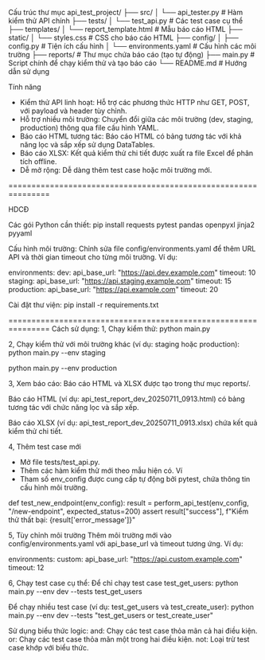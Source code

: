 Cấu trúc thư mục
api_test_project/
├── src/
│   └── api_tester.py      # Hàm kiểm thử API chính
├── tests/
│   └── test_api.py        # Các test case cụ thể
├── templates/
│   └── report_template.html  # Mẫu báo cáo HTML
├── static/
│   └── styles.css         # CSS cho báo cáo HTML
├── config/
│   ├── config.py         # Tiện ích cấu hình
│   └── environments.yaml  # Cấu hình các môi trường
├── reports/               # Thư mục chứa báo cáo (tạo tự động)
├── main.py               # Script chính để chạy kiểm thử và tạo báo cáo
└── README.md             # Hướng dẫn sử dụng


Tính năng

- Kiểm thử API linh hoạt: Hỗ trợ các phương thức HTTP như GET, POST, với payload và header tùy chỉnh.
- Hỗ trợ nhiều môi trường: Chuyển đổi giữa các môi trường (dev, staging, production) thông qua file cấu hình YAML.
- Báo cáo HTML tương tác: Báo cáo HTML có bảng tương tác với khả năng lọc và sắp xếp sử dụng DataTables.
- Báo cáo XLSX: Kết quả kiểm thử chi tiết được xuất ra file Excel để phân tích offline.
- Dễ mở rộng: Dễ dàng thêm test case hoặc môi trường mới.

===============================================================

HDCĐ

Các gói Python cần thiết:
pip install requests pytest pandas openpyxl jinja2 pyyaml

Cấu hình môi trường:
Chỉnh sửa file config/environments.yaml để thêm URL API và thời gian timeout cho từng môi trường. Ví dụ:

environments:
  dev:
    api_base_url: "https://api.dev.example.com"
    timeout: 10
  staging:
    api_base_url: "https://api.staging.example.com"
    timeout: 15
  production:
    api_base_url: "https://api.example.com"
    timeout: 20

Cài đặt thư viện:
pip install -r requirements.txt

===============================================================
Cách sử dụng:
1, Chạy kiểm thử:
python main.py

2, Chạy kiểm thử với môi trường khác (ví dụ: staging hoặc production):
python main.py --env staging

python main.py --env production

3, Xem báo cáo:
Báo cáo HTML và XLSX được tạo trong thư mục reports/.

Báo cáo HTML (ví dụ: api_test_report_dev_20250711_0913.html) có bảng tương tác với chức năng lọc và sắp xếp.

Báo cáo XLSX (ví dụ: api_test_report_dev_20250711_0913.xlsx) chứa kết quả kiểm thử chi tiết.

4, Thêm test case mới
- Mở file tests/test_api.py.
- Thêm các hàm kiểm thử mới theo mẫu hiện có. Ví 
- Tham số env_config được cung cấp tự động bởi pytest, chứa thông tin cấu hình môi trường.

def test_new_endpoint(env_config):
    result = perform_api_test(env_config, "/new-endpoint", expected_status=200)
    assert result["success"], f"Kiểm thử thất bại: {result['error_message']}"

5, Tùy chỉnh môi trường
Thêm môi trường mới vào config/environments.yaml với api_base_url và timeout tương ứng. Ví dụ:

environments:
  custom:
    api_base_url: "https://api.custom.example.com"
    timeout: 12

6, Chạy test case cụ thể:
Để chỉ chạy test case test_get_users:
python main.py --env dev --tests test_get_users

Để chạy nhiều test case (ví dụ: test_get_users và test_create_user):
python main.py --env dev --tests "test_get_users or test_create_user"

Sử dụng biểu thức logic:
and: Chạy các test case thỏa mãn cả hai điều kiện.
or: Chạy các test case thỏa mãn một trong hai điều kiện.
not: Loại trừ test case khớp với biểu thức.

